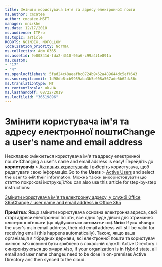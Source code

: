 ```yaml
---
title: Змінити користувача ім'я та адресу електронної пошти
ms.author: cmcatee
author: cmcatee-MSFT
manager: mnirkhe
ms.date: 12/17/2018
ms.audience: ITPro
ms.topic: article
ROBOTS: NOINDEX, NOFOLLOW
localization_priority: Normal
ms.collection: Adm_O365
ms.assetid: 9e00841d-fda2-4610-95a6-c99a4b1e891a
ms.custom:
- "17"
- "4"
ms.openlocfilehash: 5fad24c48aeafbc0724b9462a489644dc5ef0643
ms.sourcegitcommit: 1d98db8acb9959aba3b5e308a567ade6b62da56c
ms.translationtype: MT
ms.contentlocale: uk-UA
ms.lasthandoff: 08/22/2019
ms.locfileid: "36519896"
---
```

# <a name="change-a-users-name-and-email-address"></a><span data-ttu-id="a7251-102">Змінити користувача ім'я та адресу електронної пошти</span><span class="sxs-lookup"><span data-stu-id="a7251-102">Change a user's name and email address</span></span>

<span data-ttu-id="a7251-103">Нескладно змінюється користувача ім'я та адресу електронної пошти!</span><span class="sxs-lookup"><span data-stu-id="a7251-103">Changing a user's name and email address is easy!</span></span> <span data-ttu-id="a7251-104">Перейдіть до **користувачів** \> [Активних користувачів](https://go.microsoft.com/fwlink/p/?linkid=834822) і виберіть користувача, щоб редагувати свою інформацію.</span><span class="sxs-lookup"><span data-stu-id="a7251-104">Go to the **Users** \> [Active Users](https://go.microsoft.com/fwlink/p/?linkid=834822) and select the user to edit their information.</span></span> <span data-ttu-id="a7251-105">Можна також використовувати цю статтю покрокові інструкції:</span><span class="sxs-lookup"><span data-stu-id="a7251-105">You can also use this article for step-by-step instructions:</span></span>
  
[<span data-ttu-id="a7251-106">Змінити користувача ім'я та електронну адресу, у службі Office 365</span><span class="sxs-lookup"><span data-stu-id="a7251-106">Change a user name and email address in Office 365</span></span>](https://docs.microsoft.com/office365/admin/add-users/change-a-user-name-and-email-address)
  
 <span data-ttu-id="a7251-107">**Примітка**: Якщо змінити користувача основна електронна адреса, свої старі адреси електронної пошти, все одно буде дійсні для отримання електронної пошти (це відбувається автоматично).</span><span class="sxs-lookup"><span data-stu-id="a7251-107">**Note**: If you change the user's main email address, their old email address will still be valid for receiving email (this happens automatically).</span></span> <span data-ttu-id="a7251-108">Також, якщо ваша організація в гібридних держави, всі електронної пошти та користувач змінює ім'я повинні бути зроблено в локальній службі Active Directory і синхронізуються до хмари.</span><span class="sxs-lookup"><span data-stu-id="a7251-108">Also, if your organization is in Hybrid state, all email and user name changes need to be done in on-premises Active Directory and then synced to the cloud.</span></span>